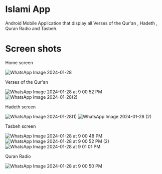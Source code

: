 <h1> Islami App </h1>
Android Mobile Application that display all Verses of the Qur'an , Hadeth , Quran Radio and Tasbeh.
<h1> Screen shots</h1>
Home screen

![WhatsApp Image 2024-01-28](https://github.com/NadaMansour20/IslamiApp/assets/125664031/d9d8481f-63f2-401f-9349-f79765bcd8a8)

Verses of the Qur'an

![WhatsApp Image 2024-01-28 at 9 00 52 PM](https://github.com/NadaMansour20/IslamiApp/assets/125664031/0500af1f-6c80-419a-95cf-b8c082bbd605)
![WhatsApp Image 2024-01-28(2)](https://github.com/NadaMansour20/IslamiApp/assets/125664031/87420880-c1e3-4cea-b189-b1309c983108)


Hadeth screen

![WhatsApp Image 2024-01-28(1)](https://github.com/NadaMansour20/IslamiApp/assets/125664031/36453285-6125-43af-9cc6-bc7db3738407)
![WhatsApp Image 2024-01-28 (2)](https://github.com/NadaMansour20/IslamiApp/assets/125664031/dd7fc42c-b8c6-4cf0-98b2-9f42873a75bf)


Tasbeh screen

![WhatsApp Image 2024-01-28 at 9 00 48 PM](https://github.com/NadaMansour20/IslamiApp/assets/125664031/451d05ac-ec3e-45a3-8b77-9b4bb5fcfbe9)
![WhatsApp Image 2024-01-28 at 9 00 52 PM (2)](https://github.com/NadaMansour20/IslamiApp/assets/125664031/9326fc23-4894-41e0-9280-782e1d675e92)
![WhatsApp Image 2024-01-28 at 9 01 01 PM](https://github.com/NadaMansour20/IslamiApp/assets/125664031/b4f2db4b-2e3e-457a-b02b-a44ae2fa5088)

 Quran Radio
 
 ![WhatsApp Image 2024-01-28 at 9 00 50 PM](https://github.com/NadaMansour20/IslamiApp/assets/125664031/21e22902-5126-4c0b-9f4e-b9166b2cfbd8)
 
 

